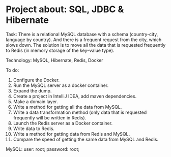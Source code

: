 # Project about: SQL, JDBC & Hibernate

Task:
There is a relational MySQL database with a schema (country-city, language by country). 
And there is a frequent request from the city, which slows down. 
The solution is to move all the data that is requested frequently to Redis (in memory storage of the key–value type).

Technology:
MySQL, Hibernate, Redis, Docker

To do:
1. Configure the Docker.
2. Run the MySQL server as a docker container.
3. Expand the dump.
4. Create a project in IntelliJ IDEA, add maven dependencies.
5. Make a domain layer.
6. Write a method for getting all the data from MySQL.
7. Write a data transformation method (only data that is requested frequently will be written in Redis).
8. Launch the Redis server as a Docker container.
9. Write data to Redis.
10. Write a method for getting data from Redis and MySQL.
11. Compare the speed of getting the same data from MySQL and Redis.

MySQL: 
user: root;
password: root;

